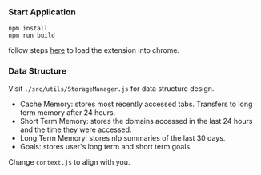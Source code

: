 ### Start Application
```
npm install
npm run build
```
follow steps [here](https://developer.chrome.com/docs/extensions/get-started/tutorial/hello-world?authuser=1) to load the extension into chrome.

### Data Structure
Visit `./src/utils/StorageManager.js` for data structure design.
- Cache Memory: stores most recently accessed tabs. Transfers to long term memory after 24 hours.
- Short Term Memory: stores the domains accessed in the last 24 hours and the time they were accessed.
- Long Term Memory: stores nlp summaries of the last 30 days.
- Goals: stores user's long term and short term goals.

Change `context.js` to align with you.
